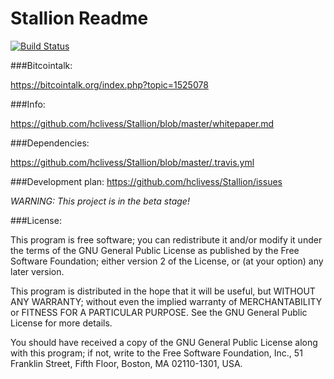 Stallion Readme
=======

[![Build Status](https://travis-ci.org/hclivess/Stallion.svg?branch=master)](https://travis-ci.org/hclivess/Stallion)

###Bitcointalk:

https://bitcointalk.org/index.php?topic=1525078

###Info:

https://github.com/hclivess/Stallion/blob/master/whitepaper.md

###Dependencies:

https://github.com/hclivess/Stallion/blob/master/.travis.yml

###Development plan:
https://github.com/hclivess/Stallion/issues

*WARNING: This project is in the beta stage!*

###License:

This program is free software; you can redistribute it and/or
modify it under the terms of the GNU General Public License
as published by the Free Software Foundation; either version 2
of the License, or (at your option) any later version.

This program is distributed in the hope that it will be useful,
but WITHOUT ANY WARRANTY; without even the implied warranty of
MERCHANTABILITY or FITNESS FOR A PARTICULAR PURPOSE.  See the
GNU General Public License for more details.

You should have received a copy of the GNU General Public License
along with this program; if not, write to the Free Software
Foundation, Inc., 51 Franklin Street, Fifth Floor, Boston, MA  02110-1301, USA.


